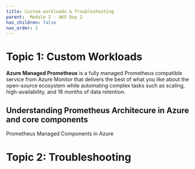 ```yaml
---
title: Custom workloads & Troubleshooting
parent:  Module 2 - AKS Day 2
has_children: false
nav_order: 3
---
```


# Topic 1: Custom Workloads

**Azure Managed Prometheus** is a fully managed Prometheus compatible service from Azure Monitor that delivers the best of what you like about the open-source ecosystem while automating complex tasks such as scaling, high-availability, and 18 months of data retention.


## Understanding Prometheus Architecure in Azure and core components

Prometheus Managed Components in Azure



# Topic 2: Troubleshooting